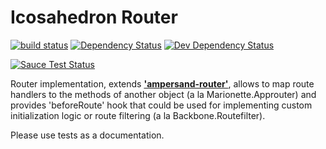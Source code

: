 
# Icosahedron Router

[![build status](https://secure.travis-ci.org/wizardzloy/icosahedron-router.png)](https://travis-ci.org/wizardzloy/icosahedron-router#)
[![Dependency Status](https://david-dm.org/wizardzloy/icosahedron-router.svg)](https://david-dm.org/wizardzloy/icosahedron-router)
[![Dev Dependency Status](https://david-dm.org/wizardzloy/icosahedron-router/dev-status.svg)](https://david-dm.org/wizardzloy/icosahedron-router)

[![Sauce Test Status](https://saucelabs.com/browser-matrix/wizardzloy.svg)](https://saucelabs.com/u/wizardzloy)

Router implementation, extends [__'ampersand-router'__](https://github.com/AmpersandJS/ampersand-router), allows
to map route handlers to the methods of another object (a la Marionette.Approuter) and provides 'beforeRoute'
hook that could be used for implementing custom initialization logic or route filtering (a la Backbone.Routefilter).

Please use tests as a documentation.
